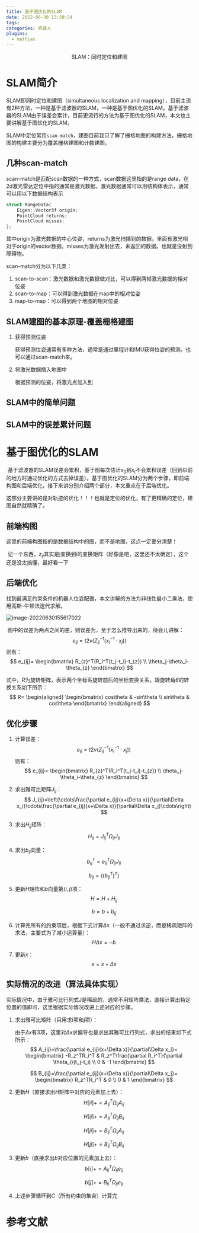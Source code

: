 ```yaml
---
title: 基于图优化的SLAM
date: 2022-06-30 13:50:54
tags:
categories: 机器人
plugins:
  - mathjax
---
```


<p align="center">
    SLAM：同时定位和建图
</p>


<!--more-->

# SLAM简介

SLAM即同时定位和建图（simultaneous localization and mapping），目前主流有2种方法，一种是基于滤波器的SLAM，一种是基于图优化的SLAM。基于滤波器的SLAM由于误差会累计，目前更流行的方法为基于图优化的SLAM，本文也主要讲解基于图优化的SLAM。

SLAM中定位常用`scan-match`，建图目前我只了解了栅格地图的构建方法，栅格地图的构建主要分为覆盖栅格建图和计数建图。

## 几种scan-match

scan-match是匹配scan数据的一种方式，scan数据这里指的是range data，在2d激光雷达定位中指的通常是激光数据。激光数据通常可以用结构体表示，通常可以用以下数据结构表示

```c++
struct RangeData{
    Eigen::Vector3f origin;
    PointCloud returns;
    PointCloud misses;
};
```

其中origin为激光数据的中心位姿，returns为激光扫描到的数据，里面有激光相对于origin的vector数据。misses为激光发射出去，未返回的数据。也就是没射到障碍物。

scan-match分为以下几类：

1. scan-to-scan：激光数据和激光数据做对比，可以得到两帧激光数据的相对位姿
2. scan-to-map：可以得到激光数据在map中的相对位姿
3. map-to-map：可以得到两个地图的相对位姿

## SLAM建图的基本原理-覆盖栅格建图

1. 获得预测位姿

   获得预测位姿通常有多种方法，通常是通过里程计和IMU获得位姿的预测。也可以通过scan-match来。

2. 将激光数据插入地图中

   根据预测的位姿，将激光点加入到

## SLAM中的简单问题



## SLAM中的误差累计问题





# 基于图优化的SLAM

​		基于滤波器的SLAM误差会累积，基于图每次估计$x_0$到$x_t$不会累积误差（回到以前的地方时通过优化的方式去掉误差）。基于图优化的SLAM分为两个步骤，即前端构图和后端优化，接下来讲分别介绍两个部分，本文重点在于后端优化。

​		这部分主要讲的是对轨迹的优化！！！也就是定位的优化，有了更精确的定位，建图自然就精确了。

## 前端构图

​		这里的前端构图指的是数据结构中的图，而不是地图，这点一定要分清楚！

​		记一个东西，$z_{ij}$其实是j变换到i的变换矩阵（好像是吧，这里还不太确定），这个还是没太搞懂，最好看一下

## 后端优化

​		找到最满足约束条件的机器人位姿配置，本文讲解的方法为非线性最小二乘法，使用高斯-牛顿法迭代求解。

![image-20220630155617022](https://pic-1302177449.cos.ap-chongqing.myqcloud.com/blog_pic/%20image-20220630155617022.png)

​		图中的误差为两点之间的差，则误差为，至于怎么推导出来的，待会儿讲解：
$$
e_{ij}=t2v(Z_{ij}^{-1}(x_i^{-1} \cdot x_j))
$$
则有：
$$
e_{ij}=
\begin{bmatrix}
R_{z}^T(R_i^T(t_j-t_i)-t_{z}) \\
\theta_j-\theta_i-\theta_{z}
\end{bmatrix}
$$

式中，$R$为旋转矩阵，表示两个坐标系旋转前后的坐标变换关系，跟旋转角$\theta$的转换关系如下所示：
$$
R=
\begin{aligned}
    \begin{bmatrix}
        cos\theta & -sin\theta \\
        sin\theta & cos\theta
    \end{bmatrix}
\end{aligned}
$$


## 优化步骤

1. 计算误差：
   $$
   e_{ij}=t2v\left(Z_{ij}^{-1}(x_i^{-1} \cdot x_j)\right)
   $$
   则有：
   $$
   e_{ij}=
   \begin{bmatrix}
   R_{z}^T(R_i^T(t_j-t_i)-t_{z}) \\
   \theta_j-\theta_i-\theta_{z}
   \end{bmatrix}
   $$

2. 求出雅可比矩阵$J_{ij}$：
   $$
   J_{ij}=\left(\cdots\frac{\partial e_{ij}(x+\Delta x)}{\partial\Delta x_i}\cdots\frac{\partial e_{ij}(x+\Delta x)}{\partial\Delta x_j}\cdots\right)
   $$

3. 求出$H_{ij}$矩阵：
   $$
   H_{ij}=J_{ij}^T\Omega_{ij}J_{ij}
   $$

4. 求出$b_{ij}$向量：
   $$
   b_{ij}^T=e_{ij}^T\Omega_{ij}J_{ij}
   $$

   $$
   b_{ij}=\left(\left(b_{ij}^T\right)^T\right)
   $$
   
5. 更新$H$矩阵和$b$向量第$(i,j)$项：
   $$
   H=H+H_{ij}
   $$

   $$
   b=b+b_{ij}
   $$

6. 计算完所有的约束项后，根据下式计算$\Delta x$（一般不通过求逆，而是稀疏矩阵的求法，主要式为了减小运算量）：
   $$
   H\Delta x=-b
   $$

7. 更新$x$：
   $$
   x = x+\Delta x
   $$

## 实际情况的改进（算法具体实现）

​		实际情况中，由于雅可比行列式J是稀疏的，通常不用矩阵乘法，直接计算出特定位置的值即可，这里根据实际情况改进上述对应的步骤。

1. 求出雅可比矩阵（只用求i项和j项）：

   由于$\Delta x$有3项，这里对$\Delta x$求偏导也是求出其雅可比行列式，求出的结果如下式所示：
   $$
   A_{ij}=\frac{\partial e_{ij}(x+\Delta x)}{\partial\Delta x_i}=
   \begin{bmatrix}
   -R_z^TR_i^T & R_z^T\frac{\partial R_i^T}{\partial \theta_i}(t_j-t_i) \\
   0 & -1
   \end{bmatrix}
   $$

   $$
   B_{ij}=\frac{\partial e_{ij}(x+\Delta x)}{\partial\Delta x_j}=
   \begin{bmatrix}
   R_z^TR_i^T & 0 \\
   0 & 1
   \end{bmatrix}
   $$

2. 更新$H$（直接求出$H$矩阵中对应的元素加上去）：
   $$
   H[ii] +=A_{ij}^T\Omega_{ij}A_{ij}
   $$

   $$
   H[ij] +=A_{ij}^T\Omega_{ij}B_{ij}
   $$

   $$
   H[ji] +=B_{ij}^T\Omega_{ij}A_{ij}
   $$

   $$
   H[jj] +=B_{ij}^T\Omega_{ij}B_{ij}
   $$

3. 更新$b$（直接求出$b$对应位置的元素加上去）：
   $$
   b[i]+=A_{ij}^T\Omega_{ij}e_{ij}
   $$

   $$
   b[j]+=B_{ij}^T\Omega_{ij}e_{ij}
   $$

4. 上述步骤循环到$C$（所有约束的集合）计算完

# 参考文献

